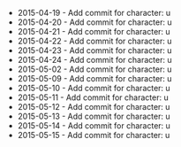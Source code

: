 - 2015-04-19 - Add commit for character: u
- 2015-04-20 - Add commit for character: u
- 2015-04-21 - Add commit for character: u
- 2015-04-22 - Add commit for character: u
- 2015-04-23 - Add commit for character: u
- 2015-04-24 - Add commit for character: u
- 2015-05-02 - Add commit for character: u
- 2015-05-09 - Add commit for character: u
- 2015-05-10 - Add commit for character: u
- 2015-05-11 - Add commit for character: u
- 2015-05-12 - Add commit for character: u
- 2015-05-13 - Add commit for character: u
- 2015-05-14 - Add commit for character: u
- 2015-05-15 - Add commit for character: u
